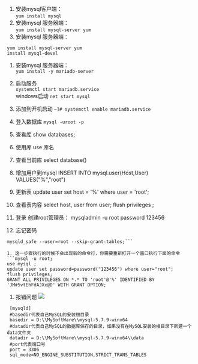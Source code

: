 

1. 安装mysql客户端：  
```yum install mysql``` 
1. 安装mysql 服务器端：  
```yum install mysql-server yum  ```
1. 安装mysql 服务器端：   
```
yum install mysql-server yum
install mysql-devel
```
1. 安装mysql 服务器端：  
```yum install -y mariadb-server  ```
1. 启动服务  
```systemctl start mariadb.service```  
windows启动 ```net start mysql```
1. 添加到开机启动
```~]# systemctl enable mariadb.service```
1. 登入数据库
```mysql -uroot -p```
1. 查看库
show databases;
1. 使用库
use 库名

1. 查看当前库
select database()

1. 增加用户到mysql
INSERT INTO mysql.user(Host,User) VALUES("%","root")

1. 更新表
update user set host = '%' where user = 'root';

1. 查看表内容
select host, user from user;
flush privileges ;
1. 登录 创建root管理员： 
mysqladmin -u root password 123456 

1. 忘记密码  
```service mysqld stop;
mysqld_safe --user=root --skip-grant-tables;```

1. 这一步骤执行的时候不会出现新的命令行，你需要重新打开一个窗口执行下面的命令  
```mysql -u root;
use mysql ;
update user set password=password("123456") where user="root";
flush privileges; 
GRANT ALL PRIVILEGES ON *.* TO 'root'@'%' IDENTIFIED BY 'JM#5vtEhFdAJXx@D' WITH GRANT OPTION;
```
1. 报错问题
![](20151120212649940.png)
```my.ini是否配置正确  
 [mysqld]
 #basedir代表自己MySQL的安装根目录
 basedir = D:\\MySoftWare\\mysql-5.7.9-winx64
 #datadir代表自己MySQL的数据库保存的目录，如果没有在MySQL安装的根目录下新建一个data文件夹 
 datadir = D:\\MySoftWare\\mysql-5.7.9-winx64\\data
 #port代表端口号
 port = 3306
 sql_mode=NO_ENGINE_SUBSTITUTION,STRICT_TRANS_TABLES 
```